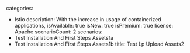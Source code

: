 categories:
  - Istio
description:
  With the increase in usage of containerized applications,
isAvailable: true
isNew: true
isPremium: true
license: Apache
scenarioCount: 2
scenarios:
  - Test Installation And First Steps Assets1a
  - Test Installation And First Steps Assets1b
title: Test Lp Upload Assets2

